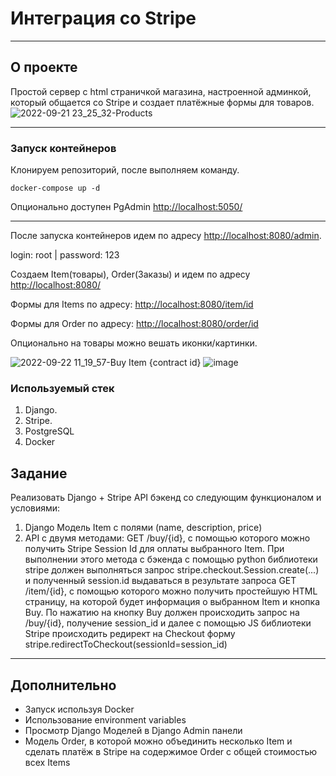 # Интеграция со Stripe
----
## О проекте

Простой сервер с html страничкой магазина, настроенной админкой, который общается со Stripe и создает платёжные формы для товаров. 
![2022-09-21 23_25_32-Products](https://user-images.githubusercontent.com/83884504/191699259-8d1ca276-fd1d-43fc-90c6-b19d64817548.png)

----
### Запуск контейнеров
Клонируем репозиторий, после выполняем команду.

```shell
docker-compose up -d

```
Опционально доступен PgAdmin  [http://localhost:5050/](http://localhost:5050/)

----
После запуска контейнеров идем по адресу [http://localhost:8080/admin](http://localhost:8080/admin).

login: root  | password: 123

Создаем Item(товары), Order(Заказы) и идем по адресу [http://localhost:8080/](http://localhost:8080/)

Формы для Items по адресу: [http://localhost:8080/item/id](http://localhost:8080/item/1)

Формы для Order по адресу: [http://localhost:8080/order/id](http://localhost:8080/order/1)

Опционально на товары можно вешать иконки/картинки.

![2022-09-22 11_19_57-Buy Item {contract id}](https://user-images.githubusercontent.com/83884504/191699396-b85cdb69-4c3b-406e-8685-bbd49f53f6c4.png)
![image](https://user-images.githubusercontent.com/83884504/191699677-55a359eb-8ce2-43b5-aa4b-30b2916f0167.png)


### Используемый стек

1) Django.
2) Stripe.
3) PostgreSQL
4) Docker


## Задание
Реализовать Django + Stripe API бэкенд со следующим функционалом и условиями:
1) Django Модель Item с полями (name, description, price) 
2) API с двумя методами:
GET /buy/{id}, c помощью которого можно получить Stripe Session Id для оплаты выбранного Item. При выполнении этого метода c бэкенда с помощью python библиотеки stripe должен выполняться запрос stripe.checkout.Session.create(...) и полученный session.id выдаваться в результате запроса
GET /item/{id}, c помощью которого можно получить простейшую HTML страницу, на которой будет информация о выбранном Item и кнопка Buy. По нажатию на кнопку Buy должен происходить запрос на /buy/{id}, получение session_id и далее  с помощью JS библиотеки Stripe происходить редирект на Checkout форму stripe.redirectToCheckout(sessionId=session_id)
----
## Дополнительно
- Запуск используя Docker
- Использование environment variables
- Просмотр Django Моделей в Django Admin панели
- Модель Order, в которой можно объединить несколько Item и сделать платёж в Stripe на содержимое Order c общей стоимостью всех Items
